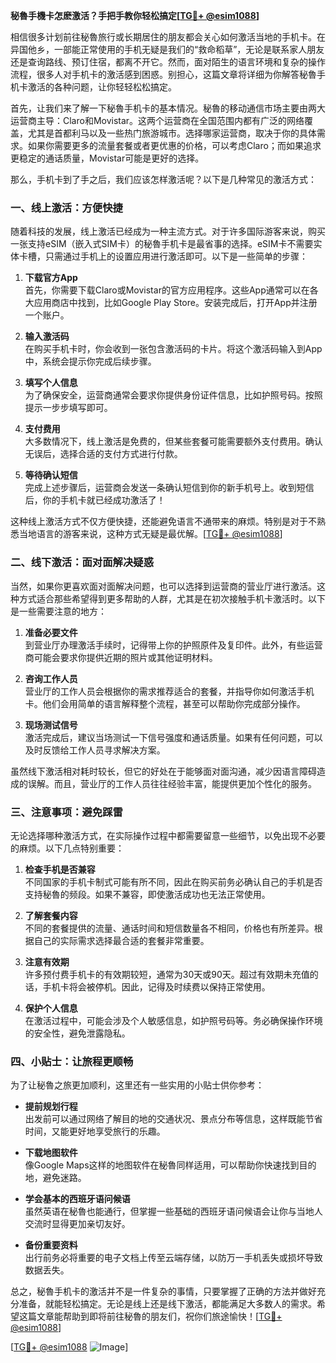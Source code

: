 **秘魯手機卡怎麽激活？手把手教你轻松搞定[[TG💪+ @esim1088](https://t.me/s/esim1088)]**

相信很多计划前往秘魯旅行或长期居住的朋友都会关心如何激活当地的手机卡。在异国他乡，一部能正常使用的手机无疑是我们的“救命稻草”，无论是联系家人朋友还是查询路线、预订住宿，都离不开它。然而，面对陌生的语言环境和复杂的操作流程，很多人对手机卡的激活感到困惑。别担心，这篇文章将详细为你解答秘魯手机卡激活的各种问题，让你轻轻松松搞定。

首先，让我们来了解一下秘魯手机卡的基本情况。秘魯的移动通信市场主要由两大运营商主导：Claro和Movistar。这两个运营商在全国范围内都有广泛的网络覆盖，尤其是首都利马以及一些热门旅游城市。选择哪家运营商，取决于你的具体需求。如果你需要更多的流量套餐或者更优惠的价格，可以考虑Claro；而如果追求更稳定的通话质量，Movistar可能是更好的选择。

那么，手机卡到了手之后，我们应该怎样激活呢？以下是几种常见的激活方式：

### **一、线上激活：方便快捷**

随着科技的发展，线上激活已经成为一种主流方式。对于许多国际游客来说，购买一张支持eSIM（嵌入式SIM卡）的秘魯手机卡是最省事的选择。eSIM卡不需要实体卡槽，只需通过手机上的设置应用进行激活即可。以下是一些简单的步骤：

1. **下载官方App**  
   首先，你需要下载Claro或Movistar的官方应用程序。这些App通常可以在各大应用商店中找到，比如Google Play Store。安装完成后，打开App并注册一个账户。

2. **输入激活码**  
   在购买手机卡时，你会收到一张包含激活码的卡片。将这个激活码输入到App中，系统会提示你完成后续步骤。

3. **填写个人信息**  
   为了确保安全，运营商通常会要求你提供身份证件信息，比如护照号码。按照提示一步步填写即可。

4. **支付费用**  
   大多数情况下，线上激活是免费的，但某些套餐可能需要额外支付费用。确认无误后，选择合适的支付方式进行付款。

5. **等待确认短信**  
   完成上述步骤后，运营商会发送一条确认短信到你的新手机号上。收到短信后，你的手机卡就已经成功激活了！

这种线上激活方式不仅方便快捷，还能避免语言不通带来的麻烦。特别是对于不熟悉当地语言的游客来说，这种方式无疑是最优解。[[TG💪+ @esim1088](https://t.me/s/esim1088)]

### **二、线下激活：面对面解决疑惑**

当然，如果你更喜欢面对面解决问题，也可以选择到运营商的营业厅进行激活。这种方式适合那些希望得到更多帮助的人群，尤其是在初次接触手机卡激活时。以下是一些需要注意的地方：

1. **准备必要文件**  
   到营业厅办理激活手续时，记得带上你的护照原件及复印件。此外，有些运营商可能会要求你提供近期的照片或其他证明材料。

2. **咨询工作人员**  
   营业厅的工作人员会根据你的需求推荐适合的套餐，并指导你如何激活手机卡。他们会用简单的语言解释整个流程，甚至可以帮助你完成部分操作。

3. **现场测试信号**  
   激活完成后，建议当场测试一下信号强度和通话质量。如果有任何问题，可以及时反馈给工作人员寻求解决方案。

虽然线下激活相对耗时较长，但它的好处在于能够面对面沟通，减少因语言障碍造成的误解。而且，营业厅的工作人员往往经验丰富，能提供更加个性化的服务。

### **三、注意事项：避免踩雷**

无论选择哪种激活方式，在实际操作过程中都需要留意一些细节，以免出现不必要的麻烦。以下几点特别重要：

1. **检查手机是否兼容**  
   不同国家的手机卡制式可能有所不同，因此在购买前务必确认自己的手机是否支持秘魯的频段。如果不兼容，即使激活成功也无法正常使用。

2. **了解套餐内容**  
   不同的套餐提供的流量、通话时间和短信数量各不相同，价格也有所差异。根据自己的实际需求选择最合适的套餐非常重要。

3. **注意有效期**  
   许多预付费手机卡的有效期较短，通常为30天或90天。超过有效期未充值的话，手机卡将会被停机。因此，记得及时续费以保持正常使用。

4. **保护个人信息**  
   在激活过程中，可能会涉及个人敏感信息，如护照号码等。务必确保操作环境的安全性，避免泄露隐私。

### **四、小贴士：让旅程更顺畅**

为了让秘魯之旅更加顺利，这里还有一些实用的小贴士供你参考：

- **提前规划行程**  
  出发前可以通过网络了解目的地的交通状况、景点分布等信息，这样既能节省时间，又能更好地享受旅行的乐趣。

- **下载地图软件**  
  像Google Maps这样的地图软件在秘魯同样适用，可以帮助你快速找到目的地，避免迷路。

- **学会基本的西班牙语问候语**  
  虽然英语在秘魯也能通行，但掌握一些基础的西班牙语问候语会让你与当地人交流时显得更加亲切友好。

- **备份重要资料**  
  出行前务必将重要的电子文档上传至云端存储，以防万一手机丢失或损坏导致数据丢失。

总之，秘魯手机卡的激活并不是一件复杂的事情，只要掌握了正确的方法并做好充分准备，就能轻松搞定。无论是线上还是线下激活，都能满足大多数人的需求。希望这篇文章能帮助到即将前往秘魯的朋友们，祝你们旅途愉快！[[TG💪+ @esim1088](https://t.me/s/esim1088)]

[[TG💪+ @esim1088](https://t.me/s/esim1088) ![Image](https://i.postimg.cc/4NQfJmqS/Snipaste-2025-05-13-00-14-12.png)]